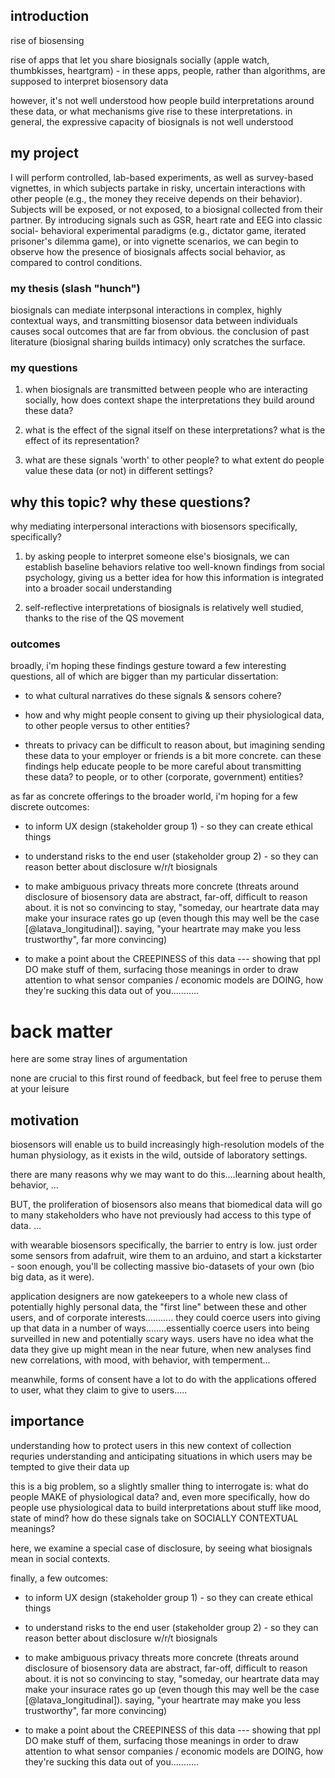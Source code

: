 

## introduction

rise of biosensing

rise of apps that let you share biosignals socially (apple watch, thumbkisses, heartgram) - in these apps, people, rather than algorithms, are supposed to interpret biosensory data

however, it's not well understood how people build interpretations around these data, or what mechanisms give rise to these interpretations. in general, the expressive capacity of biosignals is not well understood
 
## my project

<!-- lifted from CLTC proposal -->
I will perform controlled, lab-based experiments, as well as survey-based vignettes, in which subjects partake in risky, uncertain interactions with other people (e.g., the money they receive depends on their behavior). Subjects will be exposed, or not exposed, to a biosignal collected from their partner. By introducing signals such as GSR, heart rate and EEG into classic social- behavioral experimental paradigms (e.g., dictator game, iterated prisoner's dilemma game), or into vignette scenarios, we can begin to observe how the presence of biosignals affects social behavior, as compared to control conditions.
<!-- 
These studies will provide a limited, but useful starting point for understanding how, why, and when disclosure of biosignals might become relevant. We hope to shed light on how these signals are incorporated into our understandings of the moods, motivations, and goals of other people, which in turn will lay groundwork for a deeper understanding of how wearable data might become sensitive, or might lead to over-disclosure, in different settings and contexts.
 -->
### my thesis (slash "hunch")

biosignals can mediate interpsonal interactions in complex, highly contextual ways, and transmitting biosensor data between individuals causes socal outcomes that are far from obvious. the conclusion of past literature (biosignal sharing builds intimacy) only scratches the surface.

### my questions

1. when biosignals are transmitted between people who are interacting socially,
how does context shape the interpretations they build around these data?

2. what is the effect of the signal itself on these interpretations? what is the effect of its representation?

3. what are these signals 'worth' to other people? to what extent do people value these data (or not) in different settings?

## why this topic? why these questions?

why mediating interpersonal interactions with biosensors specifically, specifically?

1. by asking people to interpret someone else's biosignals, we can establish baseline behaviors relative too well-known findings from social psychology, giving us a better idea for how this information is integrated into a broader socail understanding

2. self-reflective interpretations of biosignals is relatively well studied, thanks to the rise of the QS movement 

### outcomes 

broadly, i'm hoping these findings gesture toward a few interesting questions, all of which are bigger than my particular dissertation:

- to what cultural narratives do these signals & sensors cohere?

- how and why might people consent to giving up their physiological data, to other people versus to other entities? 

-  threats to privacy can be difficult to reason about, but imagining sending these data to your employer or friends is a bit more concrete. can these findings help educate people to be more careful about transmitting these data? to people, or to other (corporate, government) entities? 

as far as concrete offerings to the broader world, i'm hoping for a few discrete outcomes:

- to inform UX design (stakeholder group 1) - so they can create ethical things

- to understand risks to the end user (stakeholder group 2) - so they can reason better about disclosure w/r/t biosignals

- to make ambiguous privacy threats more concrete (threats around disclosure of biosensory data are abstract, far-off, difficult to reason about. it is not so convincing to stay, "someday, our heartrate data may make your insurace rates go up (even though this may well be the case [@latava_longitudinal]). saying, "your heartrate may make you less trustworthy", far more convincing)

- to make a point about the CREEPINESS of this data --- showing that ppl DO make stuff of them, surfacing those meanings in order to draw attention to what sensor companies / economic models are DOING, how they're sucking this data out of you...........














# back matter

here are some stray lines of argumentation

none are crucial to this first round of feedback, but feel free to peruse them at your leisure

## motivation

<!-- biosensing on the rise -->
<!-- biosensing technologies are becoming pervasive in our daily lives, beyond wristwatches and eyeglasses, into clothing, furniture, mirrors, cars, personal robots, ingestibles. -->
biosensors will enable us to build increasingly high-resolution models of the human physiology, as it exists in the wild, outside of laboratory settings.

<!-- opportunities -->
there are many reasons why we may want to do this....learning about health, behavior, ... 

<!-- risks -->
BUT, the proliferation of biosensors also means that biomedical data will go to many stakeholders who have not previously had access to this type of data. ...
<!-- low barrier to entry w surveillance / anyone can play from home -->
with wearable biosensors specifically, the barrier to entry is low. just order some sensors from adafruit, wire them to an arduino, and start a kickstarter - soon enough, you'll be collecting massive bio-datasets of your own (bio big data, as it were).

<!-- onus on the appication designers -->
application designers are now gatekeepers to a whole new class of potentially highly personal data, the "first line" between these and other users, and of corporate interests........... they could coerce users into giving up that data in a number of ways........essentially coerce users into being surveilled in new and potentially scary ways. users have no idea what the data they give up might mean in the near future, when new analyses find new correlations, with mood, with behavior, with temperment...

meanwhile, forms of consent have a lot to do with the applications offered to user, what they claim to give to users.....






<!-- this is an opportunity and a challenge, for ux designers -->
<!-- for users, its an opportunity and a privacy/security challenge -->

<!-- contest surveillance -->
<!-- raise some alarms -->



## importance

understanding how to protect users in this new context of collection requries understanding and anticipating situations in which users may be tempted to give their data up

this is a big problem, so a slightly smaller thing to interrogate is: what do people MAKE of physiological data? 
and, even more specifically, 
how do people use physiological data to build interpretations about stuff like mood, state of mind?
how do these signals take on SOCIALLY CONTEXTUAL meanings?

here, we examine a special case of disclosure, by seeing what biosignals mean in social contexts.

finally, a few outcomes:

- to inform UX design (stakeholder group 1) - so they can create ethical things

- to understand risks to the end user (stakeholder group 2) - so they can reason better about disclosure w/r/t biosignals

- to make ambiguous privacy threats more concrete (threats around disclosure of biosensory data are abstract, far-off, difficult to reason about. it is not so convincing to stay, "someday, our heartrate data may make your insurace rates go up (even though this may well be the case [@latava_longitudinal]). saying, "your heartrate may make you less trustworthy", far more convincing)

- to make a point about the CREEPINESS of this data --- showing that ppl DO make stuff of them, surfacing those meanings in order to draw attention to what sensor companies / economic models are DOING, how they're sucking this data out of you...........
